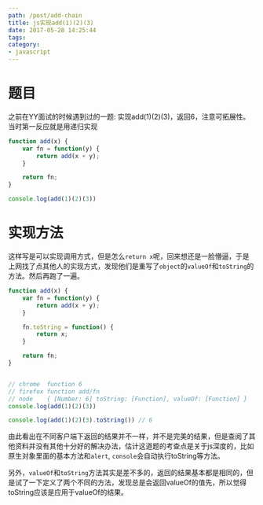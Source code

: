 ```yaml
---
path: /post/add-chain
title: js实现add(1)(2)(3)
date: 2017-05-28 14:25:44
tags:
category:
- javascript
---
```


# 题目
之前在YY面试的时候遇到过的一题: 实现add(1)(2)(3)，返回6，注意可拓展性。
当时第一反应就是用递归实现

```javascript
function add(x) {
	var fn = function(y) {
		return add(x + y);
	}

	return fn;
}

console.log(add(1)(2)(3))
```

<!-- more -->

# 实现方法
这样写是可以实现调用方式，但是怎么`return x`呢，回来想还是一脸懵逼，于是上网找了点其他人的实现方式，发现他们是重写了`object`的`valueOf`和`toString`的方法。然后再跑了一遍。
```javascript
function add(x) {
	var fn = function(y) {
		return add(x + y);
	}

	fn.toString = function() {
		return x;
	}

	return fn;
}


// chrome  function 6
// firefox function add/fn
// node    { [Number: 6] toString: [Function], valueOf: [Function] }
console.log(add(1)(2)(3))

console.log(add(1)(2)(3).toString()) // 6
```

由此看出在不同客户端下返回的结果并不一样，并不是完美的结果，但是查阅了其他资料并没有其他十分好的解决办法，估计这道题的考查点是关于js深度的，比如原生对象里面的基本方法和`alert`, `console`会自动执行toString等方法。

另外，`valueOf`和`toString`方法其实是差不多的，返回的结果基本都是相同的，但是试了一下定义了两个不同的方法，发现总是会返回valueOf的值先，所以觉得toString应该是应用于valueOf的结果。
